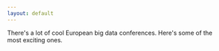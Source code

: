 ```yaml
---
layout: default
---
```


There's a lot of cool European big data conferences.  Here's some of the most exciting ones.